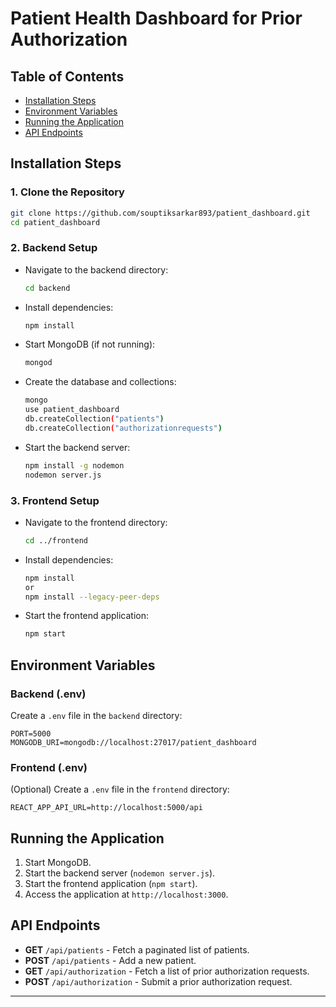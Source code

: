 
# **Patient Health Dashboard for Prior Authorization**

## **Table of Contents**
- [Installation Steps](#installation-steps)
- [Environment Variables](#environment-variables)
- [Running the Application](#running-the-application)
- [API Endpoints](#api-endpoints)

## **Installation Steps**

### **1. Clone the Repository**
```bash
git clone https://github.com/souptiksarkar893/patient_dashboard.git
cd patient_dashboard
```

### **2. Backend Setup**
- Navigate to the backend directory:
  ```bash
  cd backend
  ```

- Install dependencies:
  ```bash
  npm install
  ```

- Start MongoDB (if not running):
  ```bash
  mongod
  ```

- Create the database and collections:
  ```bash
  mongo
  use patient_dashboard
  db.createCollection("patients")
  db.createCollection("authorizationrequests")
  ```

- Start the backend server:
  ```bash
  npm install -g nodemon
  nodemon server.js
  ```

### **3. Frontend Setup**
- Navigate to the frontend directory:
  ```bash
  cd ../frontend
  ```

- Install dependencies:
  ```bash
  npm install
  or
  npm install --legacy-peer-deps
  ```

- Start the frontend application:
  ```bash
  npm start
  ```

## **Environment Variables**

### **Backend (.env)**
Create a `.env` file in the `backend` directory:
```plaintext
PORT=5000
MONGODB_URI=mongodb://localhost:27017/patient_dashboard
```

### **Frontend (.env)**
(Optional) Create a `.env` file in the `frontend` directory:
```plaintext
REACT_APP_API_URL=http://localhost:5000/api
```

## **Running the Application**
1. Start MongoDB.
2. Start the backend server (`nodemon server.js`).
3. Start the frontend application (`npm start`).
4. Access the application at `http://localhost:3000`.

## **API Endpoints**
- **GET** `/api/patients` - Fetch a paginated list of patients.
- **POST** `/api/patients` - Add a new patient.
- **GET** `/api/authorization` - Fetch a list of prior authorization requests.
- **POST** `/api/authorization` - Submit a prior authorization request.

---
